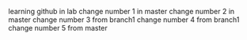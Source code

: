 learning github in lab
change number 1 in master
change number 2 in master
change number 3 from branch1
change number 4 from branch1
change number 5 from master
